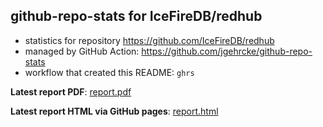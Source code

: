 ## github-repo-stats for IceFireDB/redhub

- statistics for repository https://github.com/IceFireDB/redhub
- managed by GitHub Action: https://github.com/jgehrcke/github-repo-stats
- workflow that created this README: `ghrs`

**Latest report PDF**: [report.pdf](https://github.com/gitsrc/icefirelabs-status/raw/github-repo-stats/IceFireDB/redhub/latest-report/report.pdf)


**Latest report HTML via GitHub pages**: [report.html](https://gitsrc.github.io/icefiredb-status/IceFireDB/redhub/latest-report/report.html)
